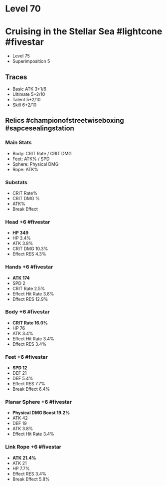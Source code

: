 # Level 70
# Cruising in the Stellar Sea #lightcone #fivestar
- Level 75
- Superimposition 5
## Traces
- Basic ATK 3+1/6
- Ultimate 5+2/10
- Talent 5+2/10
- Skill 6+2/10
## Relics #championofstreetwiseboxing #sapcesealingstation 
### Main Stats
- Body: CRIT Rate / CRIT DMG
- Feet: ATK% / SPD
- Sphere: Physical DMG
- Rope: ATK%
### Substats
- CRIT Rate%
- CRIT DMG %
- ATK%
- Break Effect
### Head +6 #fivestar
- **HP 349**
- HP 3.4%
- ATK 3.8%
- CRIT DMG 10.3%
- Effect RES 4.3%
### Hands +6 #fivestar
- **ATK 174**
- SPD 2
- CRIT Rate 2.5%
- Effect Hit Rate 3.8%
- Effect RES 12.9%
### Body +6 #fivestar  
- **CRIT Rate 16.0%**
- HP 76
- ATK 3.4%
- Effect Hit Rate 3.4%
- Effect RES 3.4%
### Feet +6 #fivestar
- **SPD 12**
- DEF 21
- DEF 5.4%
- Effect RES 7.7%
- Break Effect 6.4%
### Planar Sphere +6 #fivestar
- **Physical DMG Boost 19.2%**
- ATK 42
- DEF 19
- ATK 3.8%
- Effect Hit Rate 3.4%
### Link Rope +6 #fivestar
- **ATK 21.4%**
- ATK 21
- HP 7.7%
- Effect RES 3.4%
- Break Effect 5.8%